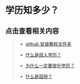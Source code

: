 # 学历知多少？

## 点击查看相关内容

> - [github 安装教程文件夹](/jiaocheng/)
>
> - [什么是成人学历？]()
>
> - [为什么一定要提升学历？](/tsxl/)
>
> - [什么是函授？](/函授/)
